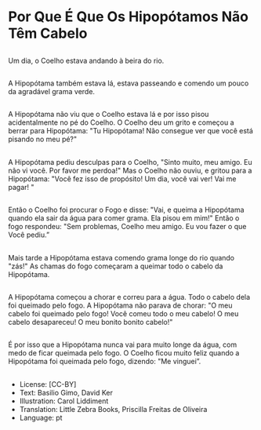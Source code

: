 # Por Que É Que Os Hipopótamos Não Têm Cabelo

##
Um dia, o Coelho estava andando à beira do rio.

##
A Hipopótama também estava lá, estava passeando e comendo um pouco da agradável grama verde.

##
A Hipopótama não viu que o Coelho estava lá e por isso pisou acidentalmente no pé do Coelho. O Coelho deu um grito e começou a berrar para Hipopótama: "Tu Hipopótama! Não consegue ver que você está pisando no meu pé?"

##
A Hipopótama pediu desculpas para o Coelho, "Sinto muito, meu amigo. Eu não vi você. Por favor me perdoa!"
Mas o Coelho não ouviu, e gritou para a Hipopótama: "Você fez
isso de propósito! Um dia, você vai ver! Vai me pagar! "

##
Então o Coelho foi procurar o Fogo e disse: "Vai, e queima a Hipopótama quando ela sair da água para comer grama. Ela pisou em mim!"
Então o fogo respondeu: "Sem problemas, Coelho meu amigo. Eu vou fazer o que Você pediu.”

##
Mais tarde a Hipopótama estava comendo grama longe do rio quando "zás!" As chamas do fogo começaram a queimar todo o cabelo da Hipopótama.

##
A Hipopótama começou a chorar e correu para a água.
Todo o cabelo dela foi queimado pelo fogo.
A Hipopótama não parava de chorar: "O meu cabelo foi queimado pelo fogo! 
Você comeu todo o meu cabelo!
O meu cabelo desapareceu! O meu bonito bonito cabelo!"

##
É por isso que a Hipopótama nunca vai para muito longe da água, com medo de ficar queimada pelo fogo. O Coelho ficou muito feliz quando a Hipopótama foi queimada pelo fogo, dizendo: "Me vinguei”.

##
* License: [CC-BY]
* Text: Basilio Gimo, David Ker
* Illustration: Carol Liddiment
* Translation: Little Zebra Books, Priscilla Freitas de Oliveira
* Language: pt
